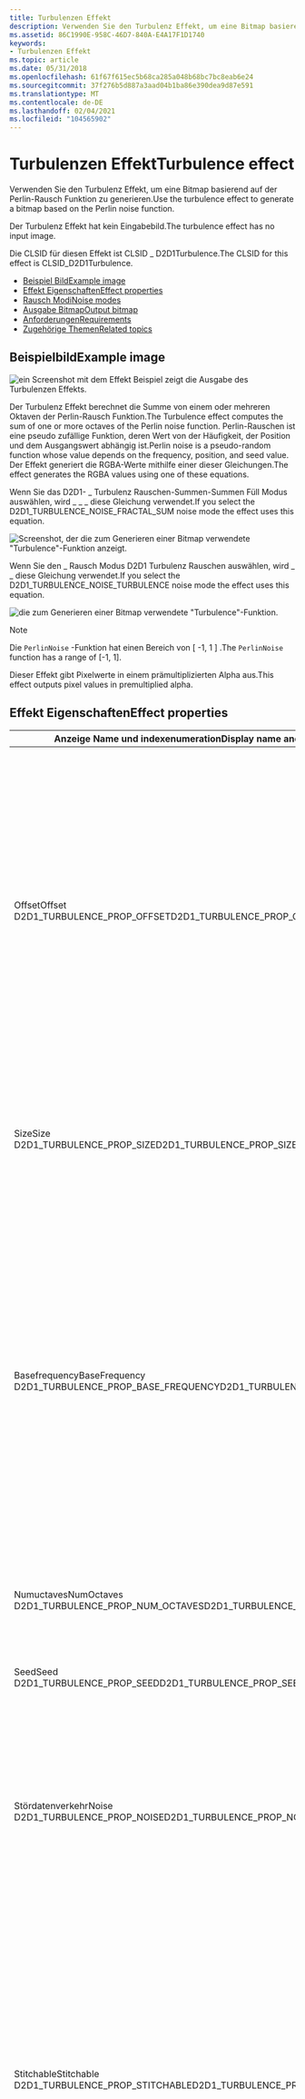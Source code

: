 ```yaml
---
title: Turbulenzen Effekt
description: Verwenden Sie den Turbulenz Effekt, um eine Bitmap basierend auf der Perlin-Rausch Funktion zu generieren.
ms.assetid: 86C1990E-958C-46D7-840A-E4A17F1D1740
keywords:
- Turbulenzen Effekt
ms.topic: article
ms.date: 05/31/2018
ms.openlocfilehash: 61f67f615ec5b68ca285a048b68bc7bc8eab6e24
ms.sourcegitcommit: 37f276b5d887a3aad04b1ba86e390dea9d87e591
ms.translationtype: MT
ms.contentlocale: de-DE
ms.lasthandoff: 02/04/2021
ms.locfileid: "104565902"
---
```

# <a name="turbulence-effect"></a><span data-ttu-id="0b17c-104">Turbulenzen Effekt</span><span class="sxs-lookup"><span data-stu-id="0b17c-104">Turbulence effect</span></span>

<span data-ttu-id="0b17c-105">Verwenden Sie den Turbulenz Effekt, um eine Bitmap basierend auf der Perlin-Rausch Funktion zu generieren.</span><span class="sxs-lookup"><span data-stu-id="0b17c-105">Use the turbulence effect to generate a bitmap based on the Perlin noise function.</span></span>

<span data-ttu-id="0b17c-106">Der Turbulenz Effekt hat kein Eingabebild.</span><span class="sxs-lookup"><span data-stu-id="0b17c-106">The turbulence effect has no input image.</span></span>

<span data-ttu-id="0b17c-107">Die CLSID für diesen Effekt ist CLSID \_ D2D1Turbulence.</span><span class="sxs-lookup"><span data-stu-id="0b17c-107">The CLSID for this effect is CLSID\_D2D1Turbulence.</span></span>

-   [<span data-ttu-id="0b17c-108">Beispiel Bild</span><span class="sxs-lookup"><span data-stu-id="0b17c-108">Example image</span></span>](#example-image)
-   [<span data-ttu-id="0b17c-109">Effekt Eigenschaften</span><span class="sxs-lookup"><span data-stu-id="0b17c-109">Effect properties</span></span>](#effect-properties)
-   [<span data-ttu-id="0b17c-110">Rausch Modi</span><span class="sxs-lookup"><span data-stu-id="0b17c-110">Noise modes</span></span>](#noise-modes)
-   [<span data-ttu-id="0b17c-111">Ausgabe Bitmap</span><span class="sxs-lookup"><span data-stu-id="0b17c-111">Output bitmap</span></span>](#output-bitmap)
-   [<span data-ttu-id="0b17c-112">Anforderungen</span><span class="sxs-lookup"><span data-stu-id="0b17c-112">Requirements</span></span>](#requirements)
-   [<span data-ttu-id="0b17c-113">Zugehörige Themen</span><span class="sxs-lookup"><span data-stu-id="0b17c-113">Related topics</span></span>](#related-topics)

## <a name="example-image"></a><span data-ttu-id="0b17c-114">Beispielbild</span><span class="sxs-lookup"><span data-stu-id="0b17c-114">Example image</span></span>

![ein Screenshot mit dem Effekt Beispiel zeigt die Ausgabe des Turbulenzen Effekts.](images/32-turbulence.png)

<span data-ttu-id="0b17c-116">Der Turbulenz Effekt berechnet die Summe von einem oder mehreren Oktaven der Perlin-Rausch Funktion.</span><span class="sxs-lookup"><span data-stu-id="0b17c-116">The Turbulence effect computes the sum of one or more octaves of the Perlin noise function.</span></span> <span data-ttu-id="0b17c-117">Perlin-Rauschen ist eine pseudo zufällige Funktion, deren Wert von der Häufigkeit, der Position und dem Ausgangswert abhängig ist.</span><span class="sxs-lookup"><span data-stu-id="0b17c-117">Perlin noise is a pseudo-random function whose value depends on the frequency, position, and seed value.</span></span> <span data-ttu-id="0b17c-118">Der Effekt generiert die RGBA-Werte mithilfe einer dieser Gleichungen.</span><span class="sxs-lookup"><span data-stu-id="0b17c-118">The effect generates the RGBA values using one of these equations.</span></span>

<span data-ttu-id="0b17c-119">Wenn Sie das D2D1- \_ Turbulenz Rauschen-Summen-Summen Füll Modus auswählen, wird \_ \_ \_ diese Gleichung verwendet.</span><span class="sxs-lookup"><span data-stu-id="0b17c-119">If you select the D2D1\_TURBULENCE\_NOISE\_FRACTAL\_SUM noise mode the effect uses this equation.</span></span>

![Screenshot, der die zum Generieren einer Bitmap verwendete "Turbulence"-Funktion anzeigt.](images/turbulence-equation1.png)

<span data-ttu-id="0b17c-121">Wenn Sie den \_ Rausch Modus D2D1 Turbulenz Rauschen auswählen, wird \_ \_ diese Gleichung verwendet.</span><span class="sxs-lookup"><span data-stu-id="0b17c-121">If you select the D2D1\_TURBULENCE\_NOISE\_TURBULENCE noise mode the effect uses this equation.</span></span>

![die zum Generieren einer Bitmap verwendete "Turbulence"-Funktion.](images/turbulence-equation2.png)

> [!Note]  
> <span data-ttu-id="0b17c-123">Die `PerlinNoise` -Funktion hat einen Bereich von \[ -1, 1 \] .</span><span class="sxs-lookup"><span data-stu-id="0b17c-123">The `PerlinNoise` function has a range of \[-1, 1\].</span></span>

 

<span data-ttu-id="0b17c-124">Dieser Effekt gibt Pixelwerte in einem prämultiplizierten Alpha aus.</span><span class="sxs-lookup"><span data-stu-id="0b17c-124">This effect outputs pixel values in premultiplied alpha.</span></span>

## <a name="effect-properties"></a><span data-ttu-id="0b17c-125">Effekt Eigenschaften</span><span class="sxs-lookup"><span data-stu-id="0b17c-125">Effect properties</span></span>



<table>
<colgroup>
<col style="width: 50%" />
<col style="width: 50%" />
</colgroup>
<thead>
<tr class="header">
<th><span data-ttu-id="0b17c-126">Anzeige Name und indexenumeration</span><span class="sxs-lookup"><span data-stu-id="0b17c-126">Display name and index enumeration</span></span></th>
<th><span data-ttu-id="0b17c-127">BESCHREIBUNG</span><span class="sxs-lookup"><span data-stu-id="0b17c-127">Description</span></span></th>
</tr>
</thead>
<tbody>
<tr class="odd">
<td><span data-ttu-id="0b17c-128">Offset</span><span class="sxs-lookup"><span data-stu-id="0b17c-128">Offset</span></span><br/> <span data-ttu-id="0b17c-129">D2D1_TURBULENCE_PROP_OFFSET</span><span class="sxs-lookup"><span data-stu-id="0b17c-129">D2D1_TURBULENCE_PROP_OFFSET</span></span><br/></td>
<td><span data-ttu-id="0b17c-130">Die Koordinaten, an denen die Turbulenzen ausgegeben werden.</span><span class="sxs-lookup"><span data-stu-id="0b17c-130">The coordinates where the turbulence output is generated.</span></span><br/> <span data-ttu-id="0b17c-131">Der Algorithmus, der zum Generieren des Perlin-Rauschens verwendet wird, ist Positions abhängig, sodass ein anderer Offset eine andere Ausgabe ergibt.</span><span class="sxs-lookup"><span data-stu-id="0b17c-131">The algorithm used to generate the Perlin noise is position dependent, so a different offset results in a different output.</span></span> <span data-ttu-id="0b17c-132">Diese Eigenschaft ist nicht gebunden, und die Einheiten werden in Dips angegeben.</span><span class="sxs-lookup"><span data-stu-id="0b17c-132">This property is not bounded and the units are specified in DIPs</span></span> <br/>
<blockquote>
[!Note]<br />
<span data-ttu-id="0b17c-133">Der Offset hat nicht denselben Effekt wie eine Übersetzung, weil die Rausch funktionsausgabe unendlich ist und die Funktion die Kachel umschließt.</span><span class="sxs-lookup"><span data-stu-id="0b17c-133">The offset does not have the same effect as a translation because the noise function output is infinite and the function will wrap around the tile.</span></span>
</blockquote>
<br/> <span data-ttu-id="0b17c-134">Der Typ ist D2D1_VECTOR_2F.</span><span class="sxs-lookup"><span data-stu-id="0b17c-134">The type is D2D1_VECTOR_2F.</span></span><br/> <span data-ttu-id="0b17c-135">Der Standardwert ist {0,0 f, 0,0 f}.</span><span class="sxs-lookup"><span data-stu-id="0b17c-135">The default value is {0.0f, 0.0f}.</span></span><br/></td>
</tr>
<tr class="even">
<td><span data-ttu-id="0b17c-136">Size</span><span class="sxs-lookup"><span data-stu-id="0b17c-136">Size</span></span><br/> <span data-ttu-id="0b17c-137">D2D1_TURBULENCE_PROP_SIZE</span><span class="sxs-lookup"><span data-stu-id="0b17c-137">D2D1_TURBULENCE_PROP_SIZE</span></span><br/></td>
<td><span data-ttu-id="0b17c-138">Die Größe der Turbulenz Ausgabe.</span><span class="sxs-lookup"><span data-stu-id="0b17c-138">The size of the turbulence output.</span></span><br/> <span data-ttu-id="0b17c-139">Diese Eigenschaft ist nicht gebunden, und die Einheiten werden in Dips angegeben.</span><span class="sxs-lookup"><span data-stu-id="0b17c-139">This property is not bounded and the units are specified in DIPs</span></span> <br/>
<br/> <span data-ttu-id="0b17c-140">Der Typ ist D2D1_VECTOR_2F.</span><span class="sxs-lookup"><span data-stu-id="0b17c-140">The type is D2D1_VECTOR_2F.</span></span><br/> <span data-ttu-id="0b17c-141">Der Standardwert ist {0,0 f, 0,0 f}.</span><span class="sxs-lookup"><span data-stu-id="0b17c-141">The default value is {0.0f, 0.0f}.</span></span><br/></td>
</tr>
<tr class="odd">
<td><span data-ttu-id="0b17c-142">Basefrequency</span><span class="sxs-lookup"><span data-stu-id="0b17c-142">BaseFrequency</span></span><br/> <span data-ttu-id="0b17c-143">D2D1_TURBULENCE_PROP_BASE_FREQUENCY</span><span class="sxs-lookup"><span data-stu-id="0b17c-143">D2D1_TURBULENCE_PROP_BASE_FREQUENCY</span></span><br/></td>
<td><span data-ttu-id="0b17c-144">Die Basis Frequenzen in der X-und Y-Richtung.</span><span class="sxs-lookup"><span data-stu-id="0b17c-144">The base frequencies in the X and Y direction.</span></span> <span data-ttu-id="0b17c-145">Diese Eigenschaft ist ein float-Wert und muss größer als 0 sein.</span><span class="sxs-lookup"><span data-stu-id="0b17c-145">This property is a float and must be greater than 0.</span></span> <span data-ttu-id="0b17c-146">Die Einheiten werden in 1/Dips angegeben.</span><span class="sxs-lookup"><span data-stu-id="0b17c-146">The units are specified in 1/DIPs.</span></span> <br/> <span data-ttu-id="0b17c-147">Der Wert 1 (1/Dips) für die Basisfrequenz führt dazu, dass der Perlin-Rausch einen gesamten Zeitraum zwischen zwei Pixeln vervollständigt.</span><span class="sxs-lookup"><span data-stu-id="0b17c-147">A value of 1 (1/DIPs) for the base frequency results in the Perlin noise completing an entire cycle between two pixels.</span></span> <span data-ttu-id="0b17c-148">Die einfache Interpolation für diese Pixel ergibt vollständig zufällige Pixel, da es keine Korrelation zwischen den Pixeln gibt.</span><span class="sxs-lookup"><span data-stu-id="0b17c-148">The ease interpolation for these pixels results in completely random pixels, since there is no correlation between the pixels.</span></span><br/> <span data-ttu-id="0b17c-149">Der Wert 0,1 (1/Dips) für die Basisfrequenz wiederholt die Perlin-Rausch Funktion alle 10 Dips.</span><span class="sxs-lookup"><span data-stu-id="0b17c-149">A value of 0.1(1/DIPs) for the base frequency, the Perlin noise function repeats every 10 DIPs.</span></span> <span data-ttu-id="0b17c-150">Dies führt zu einer Korrelation zwischen Pixeln, und der typische Turbulenz Effekt ist sichtbar.</span><span class="sxs-lookup"><span data-stu-id="0b17c-150">This results in correlation between pixels and the typical turbulence effect is visible.</span></span><br/> <span data-ttu-id="0b17c-151">Der Typ ist D2D1_VECTOR_2F.</span><span class="sxs-lookup"><span data-stu-id="0b17c-151">The type is D2D1_VECTOR_2F.</span></span><br/> <span data-ttu-id="0b17c-152">Der Standardwert ist {0,01 f, 0,01 f}.</span><span class="sxs-lookup"><span data-stu-id="0b17c-152">The default value is {0.01f, 0.01f}.</span></span><br/></td>
</tr>
<tr class="even">
<td><span data-ttu-id="0b17c-153">Numuctaves</span><span class="sxs-lookup"><span data-stu-id="0b17c-153">NumOctaves</span></span><br/> <span data-ttu-id="0b17c-154">D2D1_TURBULENCE_PROP_NUM_OCTAVES</span><span class="sxs-lookup"><span data-stu-id="0b17c-154">D2D1_TURBULENCE_PROP_NUM_OCTAVES</span></span><br/></td>
<td><span data-ttu-id="0b17c-155">Die Anzahl der Oktaven für die Rausch Funktion.</span><span class="sxs-lookup"><span data-stu-id="0b17c-155">The number of octaves for the noise function.</span></span> <span data-ttu-id="0b17c-156">Diese Eigenschaft ist ein UInt32 und muss größer als 0 sein.</span><span class="sxs-lookup"><span data-stu-id="0b17c-156">This property is a UINT32 and must be greater than 0.</span></span><br/> <span data-ttu-id="0b17c-157">Der Typ ist "UInt32".</span><span class="sxs-lookup"><span data-stu-id="0b17c-157">The type is UINT32.</span></span><br/> <span data-ttu-id="0b17c-158">Der Standardwert ist 1.</span><span class="sxs-lookup"><span data-stu-id="0b17c-158">The default value is 1.</span></span><br/></td>
</tr>
<tr class="odd">
<td><span data-ttu-id="0b17c-159">Seed</span><span class="sxs-lookup"><span data-stu-id="0b17c-159">Seed</span></span><br/> <span data-ttu-id="0b17c-160">D2D1_TURBULENCE_PROP_SEED</span><span class="sxs-lookup"><span data-stu-id="0b17c-160">D2D1_TURBULENCE_PROP_SEED</span></span><br/></td>
<td><span data-ttu-id="0b17c-161">Der Seed für den Pseudo Zufallsgenerator.</span><span class="sxs-lookup"><span data-stu-id="0b17c-161">The seed for the pseudo random generator.</span></span> <span data-ttu-id="0b17c-162">Diese Eigenschaft ist unbegrenzt.</span><span class="sxs-lookup"><span data-stu-id="0b17c-162">This property is unbounded.</span></span><br/> <span data-ttu-id="0b17c-163">Der Typ ist "UInt32".</span><span class="sxs-lookup"><span data-stu-id="0b17c-163">The type is UINT32.</span></span><br/> <span data-ttu-id="0b17c-164">Der Standardwert ist 0.</span><span class="sxs-lookup"><span data-stu-id="0b17c-164">The default value is 0.</span></span><br/></td>
</tr>
<tr class="even">
<td><span data-ttu-id="0b17c-165">Stördatenverkehr</span><span class="sxs-lookup"><span data-stu-id="0b17c-165">Noise</span></span><br/> <span data-ttu-id="0b17c-166">D2D1_TURBULENCE_PROP_NOISE</span><span class="sxs-lookup"><span data-stu-id="0b17c-166">D2D1_TURBULENCE_PROP_NOISE</span></span><br/></td>
<td><span data-ttu-id="0b17c-167">Der Turbulenz Füll Modus.</span><span class="sxs-lookup"><span data-stu-id="0b17c-167">The turbulence noise mode.</span></span> <span data-ttu-id="0b17c-168">Diese Eigenschaft kann entweder eine Dezimal-oder eine <em>Bruch</em> Zahl <em>sein.</em></span><span class="sxs-lookup"><span data-stu-id="0b17c-168">This property can be either <em>fractal sum</em> or <em>turbulence</em>.</span></span> <span data-ttu-id="0b17c-169">Gibt an, ob eine Bitmap auf der Grundlage von Dezimal Geräuschen oder der Turbulence-Funktion generiert werden soll.</span><span class="sxs-lookup"><span data-stu-id="0b17c-169">Indicates whether to generate a bitmap based on Fractal Noise or the Turbulence function.</span></span> <span data-ttu-id="0b17c-170">Weitere Informationen finden Sie unter <a href="#noise-modes">Rausch Modi</a> .</span><span class="sxs-lookup"><span data-stu-id="0b17c-170">See <a href="#noise-modes">Noise modes</a> for more info.</span></span> <br/> <span data-ttu-id="0b17c-171">Der Typ ist D2D1_TURBULENCE_NOISE.</span><span class="sxs-lookup"><span data-stu-id="0b17c-171">The type is D2D1_TURBULENCE_NOISE.</span></span><br/> <span data-ttu-id="0b17c-172">Der Standardwert ist D2D1_TURBULENCE_NOISE_FRACTAL_SUM.</span><span class="sxs-lookup"><span data-stu-id="0b17c-172">The default value is D2D1_TURBULENCE_NOISE_FRACTAL_SUM.</span></span><br/></td>
</tr>
<tr class="odd">
<td><span data-ttu-id="0b17c-173">Stitchable</span><span class="sxs-lookup"><span data-stu-id="0b17c-173">Stitchable</span></span><br/> <span data-ttu-id="0b17c-174">D2D1_TURBULENCE_PROP_STITCHABLE</span><span class="sxs-lookup"><span data-stu-id="0b17c-174">D2D1_TURBULENCE_PROP_STITCHABLE</span></span><br/></td>
<td><span data-ttu-id="0b17c-175">Schaltet die zusammen Fügung ein oder aus.</span><span class="sxs-lookup"><span data-stu-id="0b17c-175">Turns stitching on or off.</span></span> <span data-ttu-id="0b17c-176">Die Basisfrequenz wird so angepasst, dass die Ausgabe Bitmap angeheftet werden kann.</span><span class="sxs-lookup"><span data-stu-id="0b17c-176">The base frequency is adjusted so that output bitmap can be stitched.</span></span> <span data-ttu-id="0b17c-177">Dies ist hilfreich, wenn Sie mehrere Kopien der Ausgabe des Turbulenz Effekts Kacheln möchten.</span><span class="sxs-lookup"><span data-stu-id="0b17c-177">This is useful if you want to tile multiple copies of the turbulence effect output.</span></span>
<ul>
<li><span data-ttu-id="0b17c-178">True: die Ausgabe Bitmap kann (mit dem Kachel Effekt) ohne das Aussehen von Nähten gekachelt werden.</span><span class="sxs-lookup"><span data-stu-id="0b17c-178">True   The output bitmap can be tiled (using the tile effect) without the appearance of seams.</span></span> <span data-ttu-id="0b17c-179">Die Basisfrequenz wird so angepasst, dass die Ausgabe Bitmap angeheftet werden kann.</span><span class="sxs-lookup"><span data-stu-id="0b17c-179">The base frequency is adjusted so that output bitmap can be stitched.</span></span></li>
<li><span data-ttu-id="0b17c-180">False: die Basisfrequenz wird nicht angepasst, sodass die Nähte zwischen den Kacheln auftreten können, wenn die Bitmap gekachelt ist.</span><span class="sxs-lookup"><span data-stu-id="0b17c-180">False   The base frequency is not adjusted, so seams may appear between tiles if the bitmap is tiled.</span></span></li>
</ul>
<br/> <span data-ttu-id="0b17c-181">Der Typ ist "bool".</span><span class="sxs-lookup"><span data-stu-id="0b17c-181">The type is BOOL.</span></span><br/> <span data-ttu-id="0b17c-182">Der Standardwert ist FALSE.</span><span class="sxs-lookup"><span data-stu-id="0b17c-182">The default value is FALSE.</span></span><br/></td>
</tr>
</tbody>
</table>



 

## <a name="noise-modes"></a><span data-ttu-id="0b17c-183">Rausch Modi</span><span class="sxs-lookup"><span data-stu-id="0b17c-183">Noise modes</span></span>



| <span data-ttu-id="0b17c-184">Enumeration</span><span class="sxs-lookup"><span data-stu-id="0b17c-184">Enumeration</span></span>                           | <span data-ttu-id="0b17c-185">Beschreibung</span><span class="sxs-lookup"><span data-stu-id="0b17c-185">Description</span></span>                                                                           |
|---------------------------------------|---------------------------------------------------------------------------------------|
| <span data-ttu-id="0b17c-186">D2D1 \_ Turbulenz Rauschen-Dezimalstellen \_ \_ \_ Summe</span><span class="sxs-lookup"><span data-stu-id="0b17c-186">D2D1\_TURBULENCE\_NOISE\_FRACTAL\_SUM</span></span> | <span data-ttu-id="0b17c-187">Berechnet eine Summe der Oktaven und verschiebt den Ausgabebereich von \[ -1, 1 \] in \[ 0, 1 \] .</span><span class="sxs-lookup"><span data-stu-id="0b17c-187">Computes a sum of the octaves, shifting the output range from \[-1, 1\], to \[0, 1\].</span></span> |
| <span data-ttu-id="0b17c-188">D2D1- \_ Turbulenzen \_ Rauschen- \_ Turbulenzen</span><span class="sxs-lookup"><span data-stu-id="0b17c-188">D2D1\_TURBULENCE\_NOISE\_TURBULENCE</span></span>   | <span data-ttu-id="0b17c-189">Berechnet eine Summe des absoluten Werts jeder Oktave.</span><span class="sxs-lookup"><span data-stu-id="0b17c-189">Computes a sum of the absolute value of each octave.</span></span>                                  |



 

> [!Note]  
> <span data-ttu-id="0b17c-190">Keiner der Modi enthält eine explizite Klammer der Ausgabewerte.</span><span class="sxs-lookup"><span data-stu-id="0b17c-190">Neither mode contains an explicit clamp of the output values.</span></span>

 

## <a name="output-bitmap"></a><span data-ttu-id="0b17c-191">Ausgabe Bitmap</span><span class="sxs-lookup"><span data-stu-id="0b17c-191">Output bitmap</span></span>

<span data-ttu-id="0b17c-192">Dieser Effekt generiert eine Bitmap mit logischer unbegrenzter groß.</span><span class="sxs-lookup"><span data-stu-id="0b17c-192">This effect generates a logically infinite sized bitmap.</span></span>

## <a name="requirements"></a><span data-ttu-id="0b17c-193">Anforderungen</span><span class="sxs-lookup"><span data-stu-id="0b17c-193">Requirements</span></span>



| <span data-ttu-id="0b17c-194">Anforderung</span><span class="sxs-lookup"><span data-stu-id="0b17c-194">Requirement</span></span> | <span data-ttu-id="0b17c-195">Wert</span><span class="sxs-lookup"><span data-stu-id="0b17c-195">Value</span></span> |
|--------------------------|------------------------------------------------------------------------------------|
| <span data-ttu-id="0b17c-196">Unterstützte Mindestversion (Client)</span><span class="sxs-lookup"><span data-stu-id="0b17c-196">Minimum supported client</span></span> | <span data-ttu-id="0b17c-197">Windows 8 und Platt Form Update für Windows 7 \[ -Desktop-Apps für \| Windows Store-Apps\]</span><span class="sxs-lookup"><span data-stu-id="0b17c-197">Windows 8 and Platform Update for Windows 7 \[desktop apps \| Windows Store apps\]</span></span> |
| <span data-ttu-id="0b17c-198">Unterstützte Mindestversion (Server)</span><span class="sxs-lookup"><span data-stu-id="0b17c-198">Minimum supported server</span></span> | <span data-ttu-id="0b17c-199">Windows 8 und Platt Form Update für Windows 7 \[ -Desktop-Apps für \| Windows Store-Apps\]</span><span class="sxs-lookup"><span data-stu-id="0b17c-199">Windows 8 and Platform Update for Windows 7 \[desktop apps \| Windows Store apps\]</span></span> |
| <span data-ttu-id="0b17c-200">Header</span><span class="sxs-lookup"><span data-stu-id="0b17c-200">Header</span></span>                   | <span data-ttu-id="0b17c-201">d2d1effects. h</span><span class="sxs-lookup"><span data-stu-id="0b17c-201">d2d1effects.h</span></span>                                                                      |
| <span data-ttu-id="0b17c-202">Bibliothek</span><span class="sxs-lookup"><span data-stu-id="0b17c-202">Library</span></span>                  | <span data-ttu-id="0b17c-203">d2d1. lib, dxguid. lib</span><span class="sxs-lookup"><span data-stu-id="0b17c-203">d2d1.lib, dxguid.lib</span></span>                                                               |



 

## <a name="related-topics"></a><span data-ttu-id="0b17c-204">Zugehörige Themen</span><span class="sxs-lookup"><span data-stu-id="0b17c-204">Related topics</span></span>

<dl> <dt>

[<span data-ttu-id="0b17c-205">**ID2D1Effect**</span><span class="sxs-lookup"><span data-stu-id="0b17c-205">**ID2D1Effect**</span></span>](/windows/win32/api/d2d1_1/nn-d2d1_1-id2d1effect)
</dt> </dl>

 

